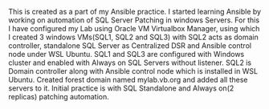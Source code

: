 This is created as a part of my Ansible practice. 
I started learning Ansible by working on automation of SQL Server Patching in windows Servers. 
For this I have configured my Lab using Oracle VM Virtualbox Manager, using which I created 3 windows VMs(SQL1, SQL2 and SQL3) with SQL2 acts as domain controller, standalone SQL Server as Centralized DSR and Ansible control node under WSL Ubuntu. 
SQL1 and SQL3 are configured with Windows cluster and enabled with Always on SQL Servers without listener. 
SQL2 is Domain controller along with Ansible control node which is installed in WSL Ubuntu. Created forest domain named mylab.vb.org and added all these servers to it. 
Initial practice is with SQL Standalone and Always on(2 replicas) patching automation.
